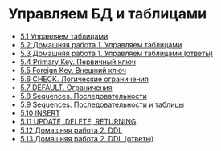 # Управляем БД и таблицами

- [5.1 Управляем таблицами](./5.1%20Managing%20tables)
- [5.2 Домашняя работа 1. Управляем таблицами](./5.2%20Homework%201.%20Managing%20tables)
- [5.3 Домашняя работа 1. Управляем таблицами (ответы)](./5.3%20Homework%201.%20Managing%20tables%20(answers))
- [5.4 Primary Key. Первичный ключ](./5.4%20Primary%20Key)
- [5.5 Foreign Key. Внешний ключ](./5.5%20Foreign%20Key)
- [5.6 CHECK. Логические ограничения](./5.6%20Logical%20constraint.%20Check)
- [5.7 DEFAULT. Ограничения](./5.7%20Constraint.%20Default)
- [5.8 Sequences. Последовательности](./5.8%20Sequences)
- [5.9 Sequences. Последовательности и таблицы](./5.9%20Sequences%20and%20tables)
- [5.10 INSERT](./5.10%20INSERT)
- [5.11 UPDATE, DELETE, RETURNING](./5.11%20UPDATE,%20DELETE,%20RETURNING)
- [5.12 Домашняя работа 2. DDL](./5.12%20Homework%202.%20DDL)
- [5.13 Домашняя работа 2. DDL (ответы)](./5.13%20Homework%202.%20DDL%20(answers))
